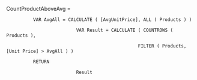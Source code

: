 CountProductAboveAvg =
 
              
              
              VAR AvgAll = CALCULATE ( [AvgUnitPrice], ALL ( Products ) )
            
                              VAR Result = CALCULATE ( COUNTROWS ( Products ), 
                    
                                                     FILTER ( Products, [Unit Price] > AvgAll ) )
                                                     
              RETURN

                              Result

